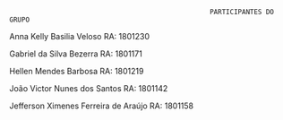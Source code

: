                                                       PARTICIPANTES DO GRUPO

Anna Kelly Basilia Veloso
RA: 1801230

Gabriel da Silva Bezerra
RA: 1801171

Hellen Mendes Barbosa
RA: 1801219

João Victor Nunes dos Santos
RA: 1801142

Jefferson Ximenes Ferreira de Araújo
RA: 1801158
